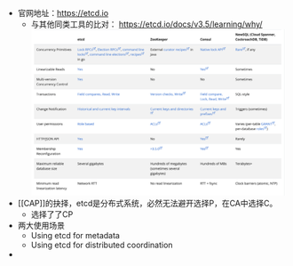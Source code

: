 - 官网地址：https://etcd.io
	- 与其他同类工具的比对： https://etcd.io/docs/v3.5/learning/why/
	  ![image.png](../assets/image_1650704559384_0.png)
- [[CAP]]的抉择，etcd是分布式系统，必然无法避开选择P，在CA中选择C。
	- 选择了了CP
- 两大使用场景
	- Using etcd for metadata
	- Using etcd for distributed coordination
-